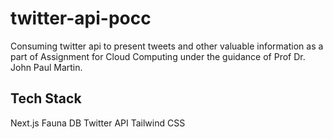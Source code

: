 # twitter-api-pocc
Consuming twitter api to present tweets and other valuable information as a part of Assignment for Cloud Computing under the guidance of Prof Dr. John Paul Martin.  

## Tech Stack 

Next.js
Fauna DB
Twitter API
Tailwind CSS

